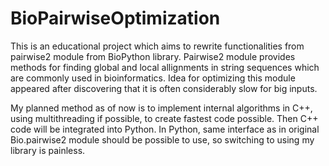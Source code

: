 # BioPairwiseOptimization

This is an educational project which aims to rewrite functionalities from pairwise2 module from BioPython library. Pairwise2 module provides methods for finding global and local allignments in string sequences which are commonly used in bioinformatics. Idea for optimizing this module appeared after discovering that it is often considerably slow for big inputs.

My planned method as of now is to implement internal algorithms in C++, using multithreading if possible, to create fastest code possible. Then C++ code will be integrated into Python. In Python, same interface as in original Bio.pairwise2 module should be possible to use, so switching to using my library is painless.
